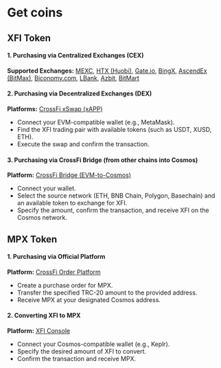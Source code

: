 # Get coins

## XFI Token

#### 1. Purchasing via Centralized Exchanges (CEX)

**Supported Exchanges:** [MEXC](https://www.mexc.com/exchange/XFI_USDT), [HTX (Huobi)](https://www.huobi.com/en-us/exchange/xfi_usdt?inviter_id=11345710\&invite_code=zh5i6223), [Gate.io](https://www.gate.io/trade/XFI_USDT?ref=12312805), [BingX](https://bingx.com/en-us/spot/XFIUSDT), [AscendEx (BitMax)](https://www.ascendex.com/en/basic/cashtrade-spottrading/usdt/xfi), [Biconomy.com](https://www.biconomy.com/exchange/XFI_USDT), [LBank](https://www.lbank.com/en-US/trade/xfi_usdt/), [Azbit](https://azbit.com/exchange/XFI_USDT), [BitMart](https://www.bitmart.com/trade/en?symbol=XFI_USDT)

#### 2. Purchasing via Decentralized Exchanges (DEX)

**Platforms:** [CrossFi xSwap (xAPP)](https://xapp.ms/get)

* Connect your EVM-compatible wallet (e.g., MetaMask).
* Find the XFI trading pair with available tokens (such as USDT, XUSD, ETH).
* Execute the swap and confirm the transaction.

#### 3. Purchasing via CrossFi Bridge (from other chains into Cosmos)

**Platform:** [CrossFi Bridge (EVM-to-Cosmos)](https://xfibridge.crossfi.org/evm-to-cosmos)

* Connect your wallet.
* Select the source network (ETH, BNB Chain, Polygon, Basechain) and an available token to exchange for XFI.
* Specify the amount, confirm the transaction, and receive XFI on the Cosmos network.

## MPX Token

#### 1. Purchasing via Official Platform

**Platform:** [CrossFi Order Platform](https://getmpx.crossfi.org/order)

* Create a purchase order for MPX.
* Transfer the specified TRC-20 amount to the provided address.
* Receive MPX at your designated Cosmos address.

#### 2. Converting XFI to MPX

**Platform:** [XFI Console](https://xficonsole.com/cosmos-wallet)

* Connect your Cosmos-compatible wallet (e.g., Keplr).
* Specify the desired amount of XFI to convert.
* Confirm the transaction and receive MPX.
